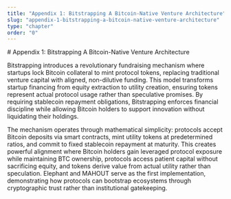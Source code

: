 ```yaml
---
title: "Appendix 1: Bitstrapping A Bitcoin-Native Venture Architecture"
slug: "appendix-1-bitstrapping-a-bitcoin-native-venture-architecture"
type: "chapter"
order: "0"
---
```


\# Appendix 1: Bitstrapping A Bitcoin-Native Venture Architecture

Bitstrapping introduces a revolutionary fundraising mechanism where
startups lock Bitcoin collateral to mint protocol tokens, replacing
traditional venture capital with aligned, non-dilutive funding. This
model transforms startup financing from equity extraction to utility
creation, ensuring tokens represent actual protocol usage rather than
speculative promises. By requiring stablecoin repayment obligations,
Bitstrapping enforces financial discipline while allowing Bitcoin
holders to support innovation without liquidating their holdings.

The mechanism operates through mathematical simplicity: protocols accept
Bitcoin deposits via smart contracts, mint utility tokens at
predetermined ratios, and commit to fixed stablecoin repayment at
maturity. This creates powerful alignment where Bitcoin holders gain
leveraged protocol exposure while maintaining BTC ownership, protocols
access patient capital without sacrificing equity, and tokens derive
value from actual utility rather than speculation. Elephant and MAHOUT
serve as the first implementation, demonstrating how protocols can
bootstrap ecosystems through cryptographic trust rather than
institutional gatekeeping.
